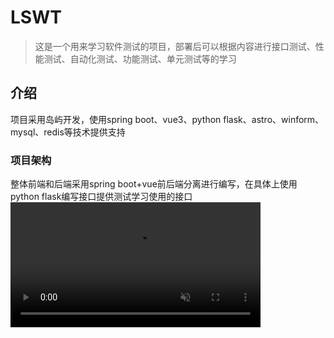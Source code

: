# LSWT

> 这是一个用来学习软件测试的项目，部署后可以根据内容进行接口测试、性能测试、自动化测试、功能测试、单元测试等的学习

## 介绍

项目采用岛屿开发，使用spring boot、vue3、python flask、astro、winform、mysql、redis等技术提供支持

### 项目架构

整体前端和后端采用spring boot+vue前后端分离进行编写，在具体上使用python flask编写接口提供测试学习使用的接口
<video src="http://vjs.zencdn.net/v/oceans.mp4?jwt=eyJhbGciOiJIUzI1NiIsInR5cCI6IkpXVCJ9.eyJpc3MiOiJnaXRodWIuY29tIiwiYXVkIjoicmF3LmdpdGh1YnVzZXJjb250ZW50LmNvbSIsImtleSI6ImtleTUiLCJleHAiOjE3MjI1MTM5NTYsIm5iZiI6MTcyMjUxMzY1NiwicGF0aCI6Ii8xMzgxOTc0NjAvMzU0MjEzODExLTkyNWRlMjZkLTNlYTUtNDhjNC1hOWJhLTZiMDZkMDY2ZWU1Ni5tcDQ_WC1BbXotQWxnb3JpdGhtPUFXUzQtSE1BQy1TSEEyNTYmWC1BbXotQ3JlZGVudGlhbD1BS0lBVkNPRFlMU0E1M1BRSzRaQSUyRjIwMjQwODAxJTJGdXMtZWFzdC0xJTJGczMlMkZhd3M0X3JlcXVlc3QmWC1BbXotRGF0ZT0yMDI0MDgwMVQxMjAwNTZaJlgtQW16LUV4cGlyZXM9MzAwJlgtQW16LVNpZ25hdHVyZT1lNDE1MDYwYTI2YWYzYTlhOWYyZDk5OTZjNTBmMzZiY2QyNDRjMWE5YTZiNzZkYzc4MTg2OGYzMGE1MTA0NTYwJlgtQW16LVNpZ25lZEhlYWRlcnM9aG9zdCZhY3Rvcl9pZD0wJmtleV9pZD0wJnJlcG9faWQ9MCJ9.5gkuBaEJhm1eH77IdlDIP5kdOdr-kYL2DoM5C8LaU3Y" data-canonical-src="https://private-user-images.githubusercontent.com/138197460/354213811-925de26d-3ea5-48c4-a9ba-6b06d066ee56.mp4?jwt=eyJhbGciOiJIUzI1NiIsInR5cCI6IkpXVCJ9.eyJpc3MiOiJnaXRodWIuY29tIiwiYXVkIjoicmF3LmdpdGh1YnVzZXJjb250ZW50LmNvbSIsImtleSI6ImtleTUiLCJleHAiOjE3MjI1MTM5NTYsIm5iZiI6MTcyMjUxMzY1NiwicGF0aCI6Ii8xMzgxOTc0NjAvMzU0MjEzODExLTkyNWRlMjZkLTNlYTUtNDhjNC1hOWJhLTZiMDZkMDY2ZWU1Ni5tcDQ_WC1BbXotQWxnb3JpdGhtPUFXUzQtSE1BQy1TSEEyNTYmWC1BbXotQ3JlZGVudGlhbD1BS0lBVkNPRFlMU0E1M1BRSzRaQSUyRjIwMjQwODAxJTJGdXMtZWFzdC0xJTJGczMlMkZhd3M0X3JlcXVlc3QmWC1BbXotRGF0ZT0yMDI0MDgwMVQxMjAwNTZaJlgtQW16LUV4cGlyZXM9MzAwJlgtQW16LVNpZ25hdHVyZT1lNDE1MDYwYTI2YWYzYTlhOWYyZDk5OTZjNTBmMzZiY2QyNDRjMWE5YTZiNzZkYzc4MTg2OGYzMGE1MTA0NTYwJlgtQW16LVNpZ25lZEhlYWRlcnM9aG9zdCZhY3Rvcl9pZD0wJmtleV9pZD0wJnJlcG9faWQ9MCJ9.5gkuBaEJhm1eH77IdlDIP5kdOdr-kYL2DoM5C8LaU3Y" controls="controls" muted="muted" class="d-block rounded-bottom-2 border-top width-fit" style="max-height:640px; min-height: 200px">
  </video>
